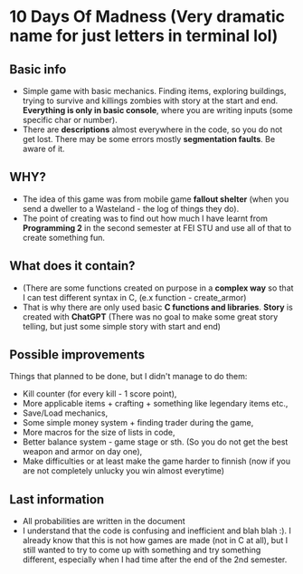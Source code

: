 # 10 Days Of Madness (Very dramatic name for just letters in terminal lol)

## Basic info
- Simple game with basic mechanics. Finding items, exploring buildings, trying to survive and killings zombies with story at the start and end. **Everything is only in basic console**, where you are writing inputs (some specific char or number).
- There are **descriptions** almost everywhere in the code, so you do not get lost. There may be some errors mostly **segmentation faults**. Be aware of it.

## WHY?

- The idea of this game was from mobile game **fallout shelter** (when you send a dweller to a Wasteland - the log of things they do).
- The point of creating was to find out how much I have learnt from **Programming 2** in the second semester at FEI STU and use all of that to create something fun.

## What does it contain?
- (There are some functions created on purpose in a **complex way** so that I can test different syntax in C, (e.x function - create_armor)
- That is why there are only used basic **C functions and libraries**. **Story** is created with **ChatGPT** (There was no goal to make some great story telling, but just some simple story with start and end)

## Possible improvements
Things that planned to be done, but I didn't manage to do them: 
- Kill counter (for every kill - 1 score point), 
- More applicable items + crafting + something like legendary items etc.,
- Save/Load mechanics, 
- Some simple money system + finding trader during the game, 
- More macros for the size of lists in code,
- Better balance system - game stage or sth. (So you do not get the best weapon and armor on day one),
- Make difficulties or at least make the game harder to finnish (now if you are not completely unlucky you win almost everytime)

## Last information
 - All probabilities are written in the document
 - I understand that the code is confusing and inefficient and blah blah :). I already know that this is not how games are made (not in C at all), but I still wanted to try to come up with something and try something different, especially when I had time after the end of the 2nd semester.
